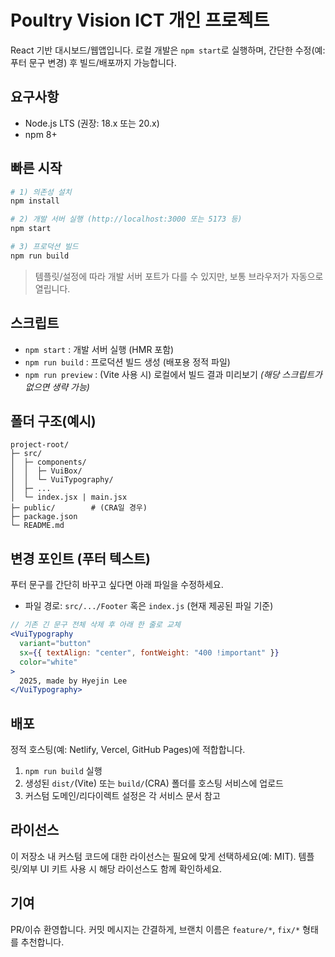 # Poultry Vision ICT 개인 프로젝트

React 기반 대시보드/웹앱입니다.
로컬 개발은 `npm start`로 실행하며, 간단한 수정(예: 푸터 문구 변경) 후 빌드/배포까지 가능합니다.

## 요구사항

* Node.js LTS (권장: 18.x 또는 20.x)
* npm 8+

## 빠른 시작

```bash
# 1) 의존성 설치
npm install

# 2) 개발 서버 실행 (http://localhost:3000 또는 5173 등)
npm start

# 3) 프로덕션 빌드
npm run build
```

> 템플릿/설정에 따라 개발 서버 포트가 다를 수 있지만, 보통 브라우저가 자동으로 열립니다.

## 스크립트

* `npm start` : 개발 서버 실행 (HMR 포함)
* `npm run build` : 프로덕션 빌드 생성 (배포용 정적 파일)
* `npm run preview` : (Vite 사용 시) 로컬에서 빌드 결과 미리보기
  *(해당 스크립트가 없으면 생략 가능)*

## 폴더 구조(예시)

```
project-root/
├─ src/
│  ├─ components/
│  │  ├─ VuiBox/
│  │  └─ VuiTypography/
│  ├─ ... 
│  └─ index.jsx | main.jsx
├─ public/        # (CRA일 경우)
├─ package.json
└─ README.md
```

## 변경 포인트 (푸터 텍스트)

푸터 문구를 간단히 바꾸고 싶다면 아래 파일을 수정하세요.

* 파일 경로: `src/.../Footer` 혹은 `index.js` (현재 제공된 파일 기준)

```jsx
// 기존 긴 문구 전체 삭제 후 아래 한 줄로 교체
<VuiTypography
  variant="button"
  sx={{ textAlign: "center", fontWeight: "400 !important" }}
  color="white"
>
  2025, made by Hyejin Lee
</VuiTypography>
```

## 배포

정적 호스팅(예: Netlify, Vercel, GitHub Pages)에 적합합니다.

1. `npm run build` 실행
2. 생성된 `dist/`(Vite) 또는 `build/`(CRA) 폴더를 호스팅 서비스에 업로드
3. 커스텀 도메인/리다이렉트 설정은 각 서비스 문서 참고

## 라이선스

이 저장소 내 커스텀 코드에 대한 라이선스는 필요에 맞게 선택하세요(예: MIT).
템플릿/외부 UI 키트 사용 시 해당 라이선스도 함께 확인하세요.

## 기여

PR/이슈 환영합니다. 커밋 메시지는 간결하게, 브랜치 이름은 `feature/*`, `fix/*` 형태를 추천합니다.
